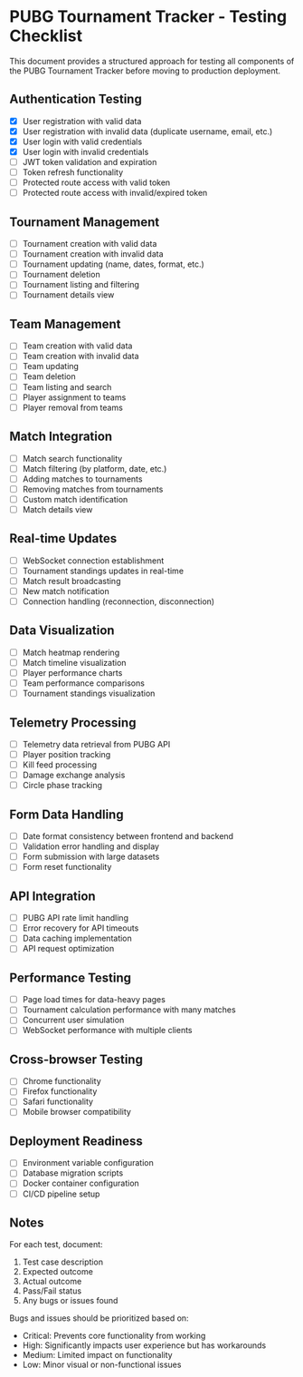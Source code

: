 # PUBG Tournament Tracker - Testing Checklist

This document provides a structured approach for testing all components of the PUBG Tournament Tracker before moving to production deployment.

## Authentication Testing

- [x] User registration with valid data
- [x] User registration with invalid data (duplicate username, email, etc.)
- [x] User login with valid credentials
- [x] User login with invalid credentials
- [ ] JWT token validation and expiration
- [ ] Token refresh functionality
- [ ] Protected route access with valid token
- [ ] Protected route access with invalid/expired token

## Tournament Management

- [ ] Tournament creation with valid data
- [ ] Tournament creation with invalid data
- [ ] Tournament updating (name, dates, format, etc.)
- [ ] Tournament deletion
- [ ] Tournament listing and filtering
- [ ] Tournament details view

## Team Management

- [ ] Team creation with valid data
- [ ] Team creation with invalid data
- [ ] Team updating
- [ ] Team deletion
- [ ] Team listing and search
- [ ] Player assignment to teams
- [ ] Player removal from teams

## Match Integration

- [ ] Match search functionality
- [ ] Match filtering (by platform, date, etc.)
- [ ] Adding matches to tournaments
- [ ] Removing matches from tournaments
- [ ] Custom match identification
- [ ] Match details view

## Real-time Updates

- [ ] WebSocket connection establishment
- [ ] Tournament standings updates in real-time
- [ ] Match result broadcasting
- [ ] New match notification
- [ ] Connection handling (reconnection, disconnection)

## Data Visualization

- [ ] Match heatmap rendering
- [ ] Match timeline visualization
- [ ] Player performance charts
- [ ] Team performance comparisons
- [ ] Tournament standings visualization

## Telemetry Processing

- [ ] Telemetry data retrieval from PUBG API
- [ ] Player position tracking
- [ ] Kill feed processing
- [ ] Damage exchange analysis
- [ ] Circle phase tracking

## Form Data Handling

- [ ] Date format consistency between frontend and backend
- [ ] Validation error handling and display
- [ ] Form submission with large datasets
- [ ] Form reset functionality

## API Integration

- [ ] PUBG API rate limit handling
- [ ] Error recovery for API timeouts
- [ ] Data caching implementation
- [ ] API request optimization

## Performance Testing

- [ ] Page load times for data-heavy pages
- [ ] Tournament calculation performance with many matches
- [ ] Concurrent user simulation
- [ ] WebSocket performance with multiple clients

## Cross-browser Testing

- [ ] Chrome functionality
- [ ] Firefox functionality
- [ ] Safari functionality
- [ ] Mobile browser compatibility

## Deployment Readiness

- [ ] Environment variable configuration
- [ ] Database migration scripts
- [ ] Docker container configuration
- [ ] CI/CD pipeline setup

## Notes

For each test, document:
1. Test case description
2. Expected outcome
3. Actual outcome
4. Pass/Fail status
5. Any bugs or issues found

Bugs and issues should be prioritized based on:
- Critical: Prevents core functionality from working
- High: Significantly impacts user experience but has workarounds
- Medium: Limited impact on functionality
- Low: Minor visual or non-functional issues
